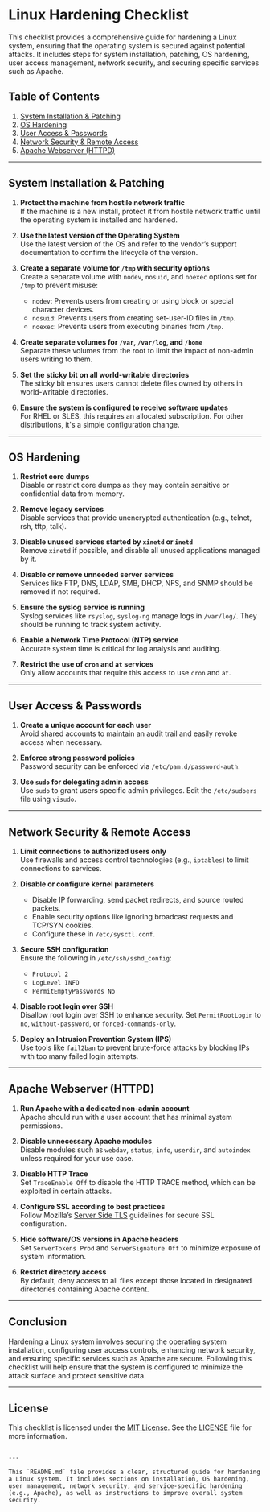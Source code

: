 # Linux Hardening Checklist

This checklist provides a comprehensive guide for hardening a Linux system, ensuring that the operating system is secured against potential attacks. It includes steps for system installation, patching, OS hardening, user access management, network security, and securing specific services such as Apache.

## Table of Contents

1. [System Installation & Patching](#system-installation--patching)
2. [OS Hardening](#os-hardening)
3. [User Access & Passwords](#user-access--passwords)
4. [Network Security & Remote Access](#network-security--remote-access)
5. [Apache Webserver (HTTPD)](#apache-webserver-httpd)

---

## System Installation & Patching

1. **Protect the machine from hostile network traffic**  
   If the machine is a new install, protect it from hostile network traffic until the operating system is installed and hardened.

2. **Use the latest version of the Operating System**  
   Use the latest version of the OS and refer to the vendor’s support documentation to confirm the lifecycle of the version.

3. **Create a separate volume for `/tmp` with security options**  
   Create a separate volume with `nodev`, `nosuid`, and `noexec` options set for `/tmp` to prevent misuse:
   - `nodev`: Prevents users from creating or using block or special character devices.
   - `nosuid`: Prevents users from creating set-user-ID files in `/tmp`.
   - `noexec`: Prevents users from executing binaries from `/tmp`.

4. **Create separate volumes for `/var`, `/var/log`, and `/home`**  
   Separate these volumes from the root to limit the impact of non-admin users writing to them.

5. **Set the sticky bit on all world-writable directories**  
   The sticky bit ensures users cannot delete files owned by others in world-writable directories.

6. **Ensure the system is configured to receive software updates**  
   For RHEL or SLES, this requires an allocated subscription. For other distributions, it's a simple configuration change.

---

## OS Hardening

1. **Restrict core dumps**  
   Disable or restrict core dumps as they may contain sensitive or confidential data from memory.

2. **Remove legacy services**  
   Disable services that provide unencrypted authentication (e.g., telnet, rsh, tftp, talk).

3. **Disable unused services started by `xinetd` or `inetd`**  
   Remove `xinetd` if possible, and disable all unused applications managed by it.

4. **Disable or remove unneeded server services**  
   Services like FTP, DNS, LDAP, SMB, DHCP, NFS, and SNMP should be removed if not required.

5. **Ensure the syslog service is running**  
   Syslog services like `rsyslog`, `syslog-ng` manage logs in `/var/log/`. They should be running to track system activity.

6. **Enable a Network Time Protocol (NTP) service**  
   Accurate system time is critical for log analysis and auditing.

7. **Restrict the use of `cron` and `at` services**  
   Only allow accounts that require this access to use `cron` and `at`.

---

## User Access & Passwords

1. **Create a unique account for each user**  
   Avoid shared accounts to maintain an audit trail and easily revoke access when necessary.

2. **Enforce strong password policies**  
   Password security can be enforced via `/etc/pam.d/password-auth`.

3. **Use `sudo` for delegating admin access**  
   Use `sudo` to grant users specific admin privileges. Edit the `/etc/sudoers` file using `visudo`.

---

## Network Security & Remote Access

1. **Limit connections to authorized users only**  
   Use firewalls and access control technologies (e.g., `iptables`) to limit connections to services.

2. **Disable or configure kernel parameters**  
   - Disable IP forwarding, send packet redirects, and source routed packets.
   - Enable security options like ignoring broadcast requests and TCP/SYN cookies.
   - Configure these in `/etc/sysctl.conf`.

3. **Secure SSH configuration**  
   Ensure the following in `/etc/ssh/sshd_config`:
   - `Protocol 2`
   - `LogLevel INFO`
   - `PermitEmptyPasswords No`

4. **Disable root login over SSH**  
   Disallow root login over SSH to enhance security. Set `PermitRootLogin` to `no`, `without-password`, or `forced-commands-only`.

5. **Deploy an Intrusion Prevention System (IPS)**  
   Use tools like `fail2ban` to prevent brute-force attacks by blocking IPs with too many failed login attempts.

---

## Apache Webserver (HTTPD)

1. **Run Apache with a dedicated non-admin account**  
   Apache should run with a user account that has minimal system permissions.

2. **Disable unnecessary Apache modules**  
   Disable modules such as `webdav`, `status`, `info`, `userdir`, and `autoindex` unless required for your use case.

3. **Disable HTTP Trace**  
   Set `TraceEnable Off` to disable the HTTP TRACE method, which can be exploited in certain attacks.

4. **Configure SSL according to best practices**  
   Follow Mozilla’s [Server Side TLS](https://wiki.mozilla.org/Security/Server_Side_TLS) guidelines for secure SSL configuration.

5. **Hide software/OS versions in Apache headers**  
   Set `ServerTokens Prod` and `ServerSignature Off` to minimize exposure of system information.

6. **Restrict directory access**  
   By default, deny access to all files except those located in designated directories containing Apache content.

---

## Conclusion

Hardening a Linux system involves securing the operating system installation, configuring user access controls, enhancing network security, and ensuring specific services such as Apache are secure. Following this checklist will help ensure that the system is configured to minimize the attack surface and protect sensitive data.

---

## License

This checklist is licensed under the [MIT License](https://opensource.org/licenses/MIT). See the [LICENSE](LICENSE) file for more information.
```

---

This `README.md` file provides a clear, structured guide for hardening a Linux system. It includes sections on installation, OS hardening, user management, network security, and service-specific hardening (e.g., Apache), as well as instructions to improve overall system security.
